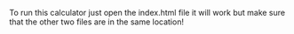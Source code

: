   To run this calculator just open the index.html file it will work but make sure that the other two files are in the same location!
